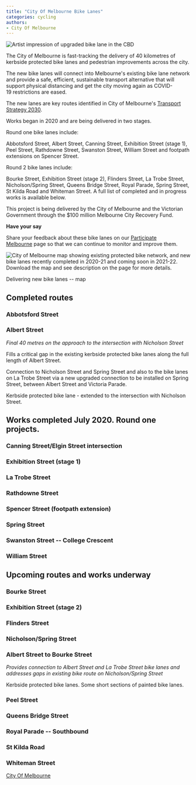 ```yaml
---
title: "City Of Melbourne Bike Lanes"
categories: cycling
authors:
- City Of Melbourne
---
```




![Artist impression of upgraded bike lane in the CBD](https://www.melbourne.vic.gov.au/SiteCollectionImages/exhibition-street-bike-lanes-2020-400.jpg)

The City of Melbourne is fast-tracking the delivery of 40 kilometres of kerbside protected bike lanes and pedestrian improvements across the city.

The new bike lanes will connect into Melbourne's existing bike lane network and provide a safe, efficient, sustainable transport alternative that will support physical distancing and get the city moving again as COVID-19 restrictions are eased.

The new lanes are key routes identified in City of Melbourne's [Transport Strategy 2030](https://www.melbourne.vic.gov.au/parking-and-transport/transport-planning-projects/Pages/transport-strategy.aspx).

Works began in 2020 and are being delivered in two stages. 

Round one bike lanes include: 

Abbotsford Street, Albert Street, Canning Street, Exhibition Street (stage 1), Peel Street, Rathdowne Street, Swanston Street, William Street and footpath extensions on Spencer Street. 

Round 2 bike lanes include: 

Bourke Street, Exhibition Street (stage 2), Flinders Street, La Trobe Street, Nicholson/Spring Street, Queens Bridge Street, Royal Parade, Spring Street, St Kilda Road and Whiteman Street. A full list of completed and in progress works is available below.

This project is being delivered by the City of Melbourne and the Victorian Government through the $100 million Melbourne City Recovery Fund.

**Have your say**

Share your feedback about these bike lanes on our [Participate Melbourne](https://participate.melbourne.vic.gov.au/new-bike-lanes) page so that we can continue to monitor and improve them.

![City of Melbourne map showing existing protected bike network, and new bike lanes recently completed in 2020-21 and coming soon in 2021-22. Download the map and see description on the page for more details.](https://www.melbourne.vic.gov.au/SiteCollectionImages/new-bike-lanes-map-1200.png "City of Melbourne map showing existing protected bike network, and new bike lanes recently completed in 2020-21 and coming soon in 2021-22. Download the map and see description on the page for more details.")

Delivering new bike lanes -- map

Completed routes
----------------

### Abbotsford Street

### Albert Street

*Final 40 metres on the approach to the intersection with Nicholson Street* 

​Fills a critical gap in the existing kerbside protected bike lanes along the full length of Albert Street.

Connection to Nicholson Street and Spring Street and also to the bike lanes on La Trobe Street via a new upgraded connection to be installed on Spring Street, between Albert Street and Victoria Parade.


​Kerbside protected bike lane - extended to the intersection with Nicholson Street.



## Works completed July 2020. Round one projects.

### Canning Street/Elgin Street intersection

### Exhibition Street (stage 1)

### La Trobe Street

### Rathdowne Street

### Spencer Street (footpath extension)

### Spring Street

### Swanston Street -- College Crescent

### William Street

## Upcoming routes and works underway

### Bourke Street

### Exhibition Street (stage 2)

### Flinders Street

### Nicholson/Spring Street


### Albert Street to Bourke Street

​*Provides connection to Albert Street and La Trobe Street bike lanes and addresses gaps in existing bike route on Nicholson/Spring Street*

​Kerbside protected bike lanes. Some short sections of painted bike lanes.

### Peel Street

### Queens Bridge Street

### Royal Parade -- Southbound

### St Kilda Road

### Whiteman Street

[City Of Melbourne](https://www.melbourne.vic.gov.au/building-and-development/shaping-the-city/city-projects/Pages/new-bike-lanes.aspx)
